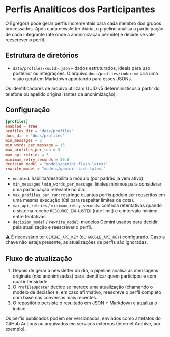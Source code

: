 # Perfis Analíticos dos Participantes

O Egregora pode gerar perfis incrementais para cada membro dos grupos processados.
Após cada newsletter diária, o pipeline analisa a participação de cada integrante
(até onde a anonimização permite) e decide se vale reescrever o perfil.

## Estrutura de diretórios

- `data/profiles/<uuid>.json` – dados estruturados, ideais para uso posterior ou
  integrações. O arquivo `docs/profiles/index.md` cria uma visão geral em
  Markdown apontando para esses JSONs.

Os identificadores de arquivo utilizam UUID v5 determinísticos a partir do
telefone ou apelido original (antes da anonimização).

## Configuração

```toml
[profiles]
enabled = true
profiles_dir = "data/profiles"
docs_dir = "docs/profiles"
min_messages = 2
min_words_per_message = 15
max_profiles_per_run = 3
max_api_retries = 3
minimum_retry_seconds = 30.0
decision_model = "models/gemini-flash-latest"
rewrite_model = "models/gemini-flash-latest"
```

- `enabled`: habilita/desabilita o módulo (por padrão já vem ativo).
- `min_messages` / `min_words_per_message`: limites mínimos para considerar uma
  participação relevante no dia.
- `max_profiles_per_run`: restringe quantos perfis podem ser reescritos em uma
  mesma execução (útil para respeitar limites de cota).
- `max_api_retries` / `minimum_retry_seconds`: controla retentativas quando o
  sistema recebe `RESOURCE_EXHAUSTED` (rate limit) e o intervalo mínimo entre
  tentativas.
- `decision_model` / `rewrite_model`: modelos Gemini usados para decidir pela
  atualização e reescrever o perfil.

⚠️ É necessário ter `GEMINI_API_KEY` (ou `GOOGLE_API_KEY`) configurado. Caso a
chave não esteja presente, as atualizações de perfis são ignoradas.

## Fluxo de atualização

1. Depois de gerar a newsletter do dia, o pipeline analisa as mensagens originais
   (não anonimizadas) para identificar quem participou e com qual intensidade.
2. O `ProfileUpdater` decide se merece uma atualização (chamando o modelo de
   decisão) e, em caso afirmativo, reescreve o perfil completo com base nas
   conversas mais recentes.
3. O repositório persiste o resultado em JSON + Markdown e atualiza o índice.

Os perfis publicados podem ser versionados, enviados como artefatos do GitHub
Actions ou arquivados em serviços externos (Internet Archive, por exemplo).
